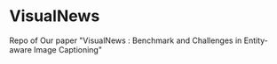 # VisualNews
Repo of Our paper "VisualNews : Benchmark and Challenges in Entity-aware Image Captioning"

